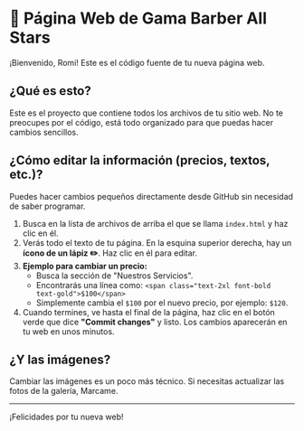 # 💈 Página Web de Gama Barber All Stars

¡Bienvenido, Romi! Este es el código fuente de tu nueva página web.

## ¿Qué es esto?

Este es el proyecto que contiene todos los archivos de tu sitio web. No te preocupes por el código, está todo organizado para que puedas hacer cambios sencillos.

## ¿Cómo editar la información (precios, textos, etc.)?

Puedes hacer cambios pequeños directamente desde GitHub sin necesidad de saber programar.

1.  Busca en la lista de archivos de arriba el que se llama `index.html` y haz clic en él.
2.  Verás todo el texto de tu página. En la esquina superior derecha, hay un **ícono de un lápiz ✏️**. Haz clic en él para editar.
3.  **Ejemplo para cambiar un precio:**
    * Busca la sección de "Nuestros Servicios".
    * Encontrarás una línea como: `<span class="text-2xl font-bold text-gold">$100</span>`
    * Simplemente cambia el `$100` por el nuevo precio, por ejemplo: `$120`.
4.  Cuando termines, ve hasta el final de la página, haz clic en el botón verde que dice **"Commit changes"** y listo. Los cambios aparecerán en tu web en unos minutos.

## ¿Y las imágenes?

Cambiar las imágenes es un poco más técnico. Si necesitas actualizar las fotos de la galería, Marcame.

---

¡Felicidades por tu nueva web!
